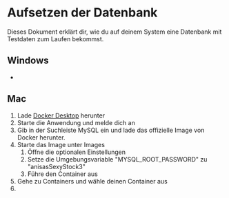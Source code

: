 # Aufsetzen der Datenbank
Dieses Dokument erklärt dir, wie du auf deinem System eine Datenbank mit Testdaten zum Laufen bekommst.

## Windows
-

## Mac
1. Lade [Docker Desktop](https://www.docker.com/products/docker-desktop/) herunter
1. Starte die Anwendung und melde dich an
1. Gib in der Suchleiste MySQL ein und lade das offizielle Image von Docker herunter.
1. Starte das Image unter Images
    1. Öffne die optionalen Einstellungen
    1. Setze die Umgebungsvariable "MYSQL_ROOT_PASSWORD" zu "anisasSexyStock3"
    1. Führe den Container aus
1. Gehe zu Containers und wähle deinen Container aus
1. 